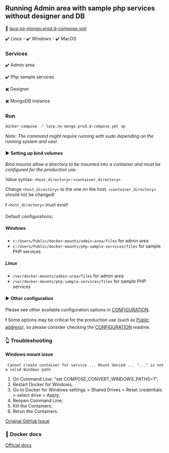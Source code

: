 ## Running Admin area with sample php services without designer and DB

:page_facing_up: [lacp.no-mongo.prod.d-compose.yml](lacp.no-mongo.prod.d-compose.yml)

:heavy_check_mark: Linux - :heavy_check_mark: Windows - :heavy_check_mark: MacOS

### Services

:heavy_check_mark: Admin area

:heavy_check_mark: Php sample services

:heavy_multiplication_x: Designer

:heavy_multiplication_x: MongoDB instance


### Run

```bash
docker-compose -f lacp.no-mongo.prod.d-compose.yml up
```

_Note: The command might require running with sudo depending on the running system and user._


#### :arrow_forward: Setting up bind volumes

_Bind mounts allow a directory to be mounted into a container and must be configured for the production use._

Value syntax: `<host_directory>:<container_directory>`

Change `<host_directory>` to the one on the host. `<container_directory>` should not be changed!

:heavy_exclamation_mark: `<host_directory>` must exist!


Default configurations:

##### Windows
* `c:/Users/Public/docker-mounts/admin-area/files` for admin area
* `c:/Users/Public/docker-mounts/php-sample-services/files` for sample PHP services


##### Linux
* `/var/docker-mounts/admin-area/files` for admin area
* `/var/docker-mounts/php-sample-services/files` for sample PHP services


#### :arrow_forward: Other configuration
Please see other available configuration options in [CONFIGURATION](CONFIGURATION.md).

:heavy_exclamation_mark: Some options may be critical for the production use (such as [Public address](https://github.com/liveart/lajs-docker-compose/blob/master/CONFIGURATION.md#small_blue_diamond-public-address)), so please consider checking the [CONFIGURATION](CONFIGURATION.md) readme.

### :point_up_2: Troubleshooting

#### Windows mount issue
` Cannot create container for service ... Mount denied ... "..." is not a valid Windows path`

1. On Command Line: "set COMPOSE_CONVERT_WINDOWS_PATHS=1";
2. Restart Docker for Windows;
3. Go to Docker for Windows settings > Shared Drives > Reset credentials > select drive > Apply;
4. Reopen Command Line;
5. Kill the Containers;
6. Rerun the Containers.

[Original GitHub Issue](https://github.com/docker/compose/issues/4303)

### :link: Docker docs
[Official docs](https://docs.docker.com/engine/reference/commandline/run/)
